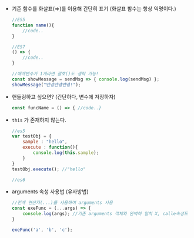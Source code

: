- 기존 함수를 화살표(⇒)를 이용해 간단히 표기 (화살표 함수는 항상 익명이다.)

    ```jsx
    //ES5
    function name(){
    	//code..
    }

    //ES7
    () => {
    	//code..
    }

    //매개변수가 1개라면 괄호()도 생략 가능!
    const showMessage = sendMsg => { console.log(sendMsg) };
    showMessage("안녕안녕안녕!");
    ```

- 핸들링하고 싶으면? (간단하다, 변수에 저장하자)

    ```jsx
    const funcName = () => { //code..}
    ```

- `this` 가 존재하지 않는다.

    ```jsx
    //es5
    var testObj = {
        sample : "hello",
        execute : function(){
            console.log(this.sample);
        }
    }
    testObj.execute(); //"hello"

    //es6

    ```

- arguments 속성 사용법 (유사방법)

    ```jsx
    //전개 연산자(...)를 사용하여 arguments 사용
    const exeFunc = (...args) => {
    	console.log(args); //기존 arguments 객체와 완벽히 일치 X, calle속성도 없다!
    }

    exeFunc('a', 'b', 'c');
    ```